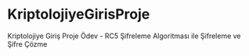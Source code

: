 # KriptolojiyeGirisProje
Kriptolojiye Giriş Proje Ödev - RC5 Şifreleme Algoritması ile Şifreleme ve Şifre Çözme
